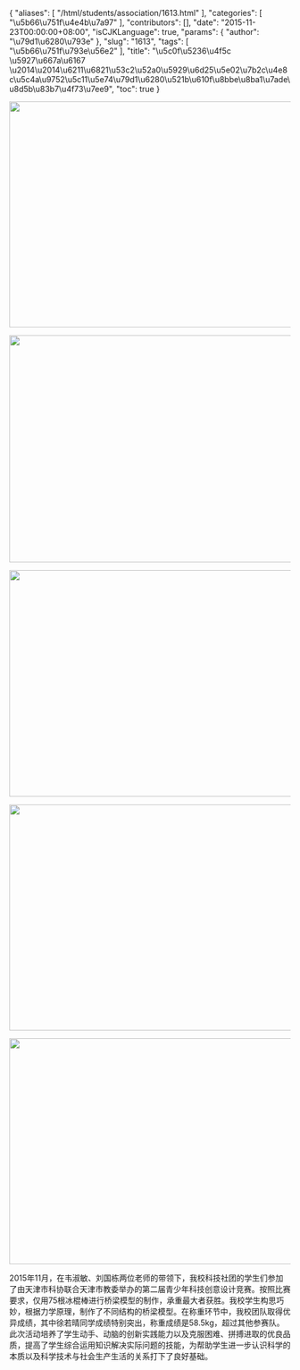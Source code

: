 {
    "aliases": [
        "/html/students/association/1613.html"
    ],
    "categories": [
        "\u5b66\u751f\u4e4b\u7a97"
    ],
    "contributors": [],
    "date": "2015-11-23T00:00:00+08:00",
    "isCJKLanguage": true,
    "params": {
        "author": "\u79d1\u6280\u793e"
    },
    "slug": "1613",
    "tags": [
        "\u5b66\u751f\u793e\u56e2"
    ],
    "title": "\u5c0f\u5236\u4f5c  \u5927\u667a\u6167 \u2014\u2014\u6211\u6821\u53c2\u52a0\u5929\u6d25\u5e02\u7b2c\u4e8c\u5c4a\u9752\u5c11\u5e74\u79d1\u6280\u521b\u610f\u8bbe\u8ba1\u7ade\u8d5b\u83b7\u4f73\u7ee9",
    "toc": true
}


<img
    src="https://cdn.tfls.online/mirror/full/baf94e0916aad927905f75254959312b3ec7602c.jpg"
    style="display:block;margin-left:auto;margin-right:auto;"
    decoding="async"
    fetchpriority="auto"
    loading="lazy"
    height="404"
    width="600"
/>





<img
    src="https://cdn.tfls.online/mirror/full/6f9d3ffdd1052357a8f3561993988b515984b664.jpg"
    style="display:block;margin-left:auto;margin-right:auto;"
    decoding="async"
    fetchpriority="auto"
    loading="lazy"
    height="406"
    width="600"
/>





<img
    src="https://cdn.tfls.online/mirror/full/2d67ff5dbaad98537078ad601ec9a6f61457408c.jpg"
    style="display:block;margin-left:auto;margin-right:auto;"
    decoding="async"
    fetchpriority="auto"
    loading="lazy"
    height="405"
    width="600"
/>





<img
    src="https://cdn.tfls.online/mirror/full/8fd4b74649105b8cbbc6c65746d0cd8d13a5c277.jpg"
    style="display:block;margin-left:auto;margin-right:auto;"
    decoding="async"
    fetchpriority="auto"
    loading="lazy"
    height="404"
    width="600"
/>





<img
    src="https://cdn.tfls.online/mirror/full/d8b7616c20b33ec864685771535f205a10b41a22.jpg"
    style="display:block;margin-left:auto;margin-right:auto;"
    decoding="async"
    fetchpriority="auto"
    loading="lazy"
    height="404"
    width="600"
/>







2015年11月，在韦淑敏、刘国栋两位老师的带领下，我校科技社团的学生们参加了由天津市科协联合天津市教委举办的第二届青少年科技创意设计竞赛。按照比赛要求，仅用75根冰棍棒进行桥梁模型的制作，承重最大者获胜。我校学生构思巧妙，根据力学原理，制作了不同结构的桥梁模型。在称重环节中，我校团队取得优异成绩，其中徐若晴同学成绩特别突出，称重成绩是58.5kg，超过其他参赛队。此次活动培养了学生动手、动脑的创新实践能力以及克服困难、拼搏进取的优良品质，提高了学生综合运用知识解决实际问题的技能，为帮助学生进一步认识科学的本质以及科学技术与社会生产生活的关系打下了良好基础。




  




